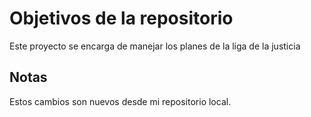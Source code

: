 # Objetivos de la repositorio

Este proyecto se encarga de manejar los planes de la liga de la justicia

## Notas

Estos cambios son nuevos desde mi repositorio local.

